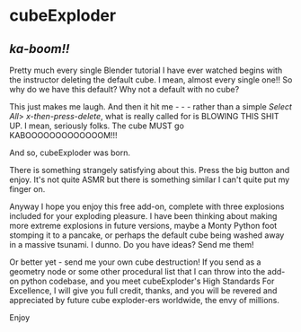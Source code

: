 # cubeExploder
## _ka-boom!!_

Pretty much every single Blender tutorial I have ever watched begins with the instructor deleting the default cube. I mean,
almost every single one!! So why do we have this default? Why not a default with no cube?

This just makes me laugh. And then it hit me - - - rather than a simple _Select All_> _x-then-press-delete_, what is really called for is BLOWING THIS SHIT UP. I mean, seriously folks. The cube MUST go KABOOOOOOOOOOOOOM!!!

And so, cubeExploder was born.

There is something strangely satisfying about this. Press the big button and enjoy. It's not quite ASMR but there is 
something similar I can't quite put my finger on.

Anyway I hope you enjoy this free add-on, complete with three explosions included for your exploding pleasure. I have
been thinking about making more extreme explosions in future versions, maybe a Monty Python foot stomping it to a pancake, or perhaps
the default cube being washed away in a massive tsunami. I dunno. Do you have ideas? Send me them!

Or better yet - send me your own cube destruction! If you send as a geometry node or some other procedural list that I can throw
into the add-on python codebase, and you meet cubeExploder's High Standards For Excellence, I will give you full credit, thanks,
and you will be revered and appreciated by future cube exploder-ers worldwide, the envy of millions.

Enjoy
